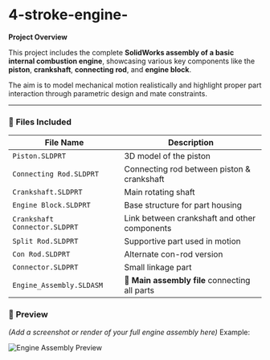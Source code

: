 # 4-stroke-engine-

 **Project Overview**

This project includes the complete **SolidWorks assembly of a basic internal combustion engine**, showcasing various key components like the **piston**, **crankshaft**, **connecting rod**, and **engine block**.

The aim is to model mechanical motion realistically and highlight proper part interaction through parametric design and mate constraints.

---

### 🧩 **Files Included**

| File Name                     | Description                                    |
| ----------------------------- | ---------------------------------------------- |
| `Piston.SLDPRT`               | 3D model of the piston                         |
| `Connecting Rod.SLDPRT`       | Connecting rod between piston & crankshaft     |
| `Crankshaft.SLDPRT`           | Main rotating shaft                            |
| `Engine Block.SLDPRT`         | Base structure for part housing                |
| `Crankshaft Connector.SLDPRT` | Link between crankshaft and other components   |
| `Split Rod.SLDPRT`            | Supportive part used in motion                 |
| `Con Rod.SLDPRT`              | Alternate con-rod version                      |
| `Connector.SLDPRT`            | Small linkage part                             |
| `Engine_Assembly.SLDASM`      | 🔧 **Main assembly file** connecting all parts |



### 📸 **Preview**

*(Add a screenshot or render of your full engine assembly here)*
Example:

![Engine Assembly Preview](path-to-your-screenshot.png)

